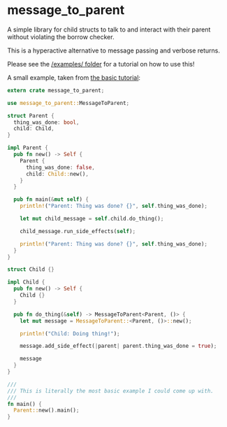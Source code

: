 # message_to_parent
 A simple library for child structs to talk to and interact with their parent without violating the borrow checker. 

This is a hyperactive alternative to message passing and verbose returns.

Please see the [/examples/ folder](https://github.com/jordan4ibanez/message_to_parent/tree/master/examples) for a tutorial on how to use this!

A small example, taken from [the basic tutorial](https://github.com/jordan4ibanez/message_to_parent/blob/master/examples/basic.rs):

```rust
extern crate message_to_parent;

use message_to_parent::MessageToParent;

struct Parent {
  thing_was_done: bool,
  child: Child,
}

impl Parent {
  pub fn new() -> Self {
    Parent {
      thing_was_done: false,
      child: Child::new(),
    }
  }

  pub fn main(&mut self) {
    println!("Parent: Thing was done? {}", self.thing_was_done);

    let mut child_message = self.child.do_thing();

    child_message.run_side_effects(self);

    println!("Parent: Thing was done? {}", self.thing_was_done);
  }
}

struct Child {}

impl Child {
  pub fn new() -> Self {
    Child {}
  }

  pub fn do_thing(&self) -> MessageToParent<Parent, ()> {
    let mut message = MessageToParent::<Parent, ()>::new();

    println!("Child: Doing thing!");

    message.add_side_effect(|parent| parent.thing_was_done = true);

    message
  }
}

///
/// This is literally the most basic example I could come up with.
///
fn main() {
  Parent::new().main();
}
```